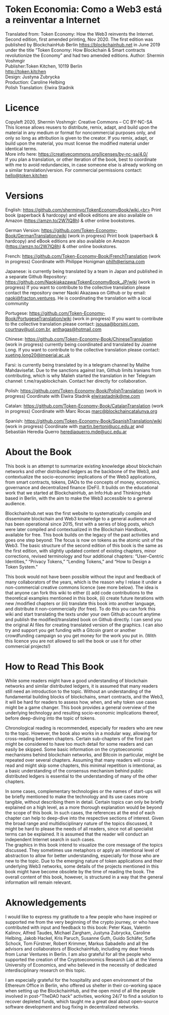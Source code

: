 # Token Economia: Como a Web3 está a reinventar a Internet
Translated from: Token Economy: How the Web3 reinvents the Internet. Second edition, first amended printing, Nov 2020.
The first edition was published by BlockchainHub Berlin https://blockchainhub.net in June 2019 under the title “Token Economy: How Blockchain & Smart contracts revolutionize the Economy” and had two amended editions.
Author: Shermin Voshmgir <br>
Publisher:Token Kitchen, 10119 Berlin <br>
http://token.kitchen<br>
Design: Justyna Zubrycka <br>
Production: Caroline Helbing<br>
Polish Translation: Elwira Stadnik 

# Licence
Copyleft 2020, Shermin Voshmgir: Creative Commons – CC BY-NC-SA<br>
This license allows reusers to distribute, remix, adapt, and build upon the material in any medium or format for noncommercial purposes only, and only so long as attribution is given to the creator. If you remix, adapt, or build upon the material, you must license the modified material under identical terms. <br>
More info here: https://creativecommons.org/licenses/by-nc-sa/4.0/ <br>
If you plan a translation, or other iteration of the book, best to coordinate with me to avoid redundancies, in case someone else is already working on a similar translation/version.
For commercial permissions contact: hello@token.kitchen <br>

# Versions
English: https://github.com/sherminvo/TokenEconomyBook/wiki.<br>
Print book (paperback & hardcopy) and eBook editions are also available on Amazon (https://amzn.to/2W7lQ8h) & other online bookstores.

German Version: https://github.com/Token-Economy-Book/GermanTranslation/wiki (work in progress)
Print book (paperback & hardcopy) and eBook editions are also available on Amazon (https://amzn.to/2W7lQ8h) & other online bookstores.

French: https://github.com/Token-Economy-Book/FrenchTranslation (work in progress)
Coordinate with Philippe Honigman philh@erisma.com

Japanese: is currently being translated by a team in Japan and published in a separate Github Repository: https://github.com/Naokiakazawa/TokenEconomyBook_JP/wiki (work in progress)
If you want to contribute to the collective translation please contact the repository owner Naoki Akazawa on Github or by email: naoki@fracton.ventures. He is coordinating the translation with a local community

Portugese: https://github.com/Token-Economy-Book/PortugeseTranslation/wiki (work in progress)
If you want to contribute to the collective translation please contact: jsousa@borsini.com, courtnay@uol.com.br, anthagas@hotmail.com

Chinese: https://github.com/Token-Economy-Book/ChineseTranslation (work in progress)
currently being coordinated and translated by Joanne Long.
If you want to contribute to the collective translation please contact: xueting.long20@imperial.ac.uk

Farsi: is currently being translated by in a telegram channel by Malihe Mahdavisefat. Due to the sanctions against Iran, Github limits Iranians from contributing, which is why Malieh started the translation in her Telegram channel: t.me/rayablockchain. Contact her directly for collaboration.

Polish: https://github.com/Token-Economy-Book/PolishTranslation (work in progress)
Coordinate with Elwira Stadnik elwirastadnik@me.com

Catalan: https://github.com/Token-Economy-Book/CatalanTranslation (work in progress)
Coordinate with Marc Rocas marc@blockchaincatalunya.org

Spanish: https://github.com/Token-Economy-Book/SpanishTranslation/wiki (work in progress)
Coordinate with martin.bertoni@ucc.edu.ar and Sebastián Heredia Querro herediaquerro.mde@ucc.edu.ar



# About the Book
This book is an attempt to summarize existing knowledge about blockchain networks and other distributed ledgers as the backbone of the Web3, and contextualize the socio-economic implications of the Web3 applications, from smart contracts, tokens, DAOs to the concepts of money, economics, governance and decentralized finance (DeFi). It builds on the educational work that we started at BlockchainHub, an Info:Hub and Thinking:Hub based in Berlin, with the aim to make the Web3 accessible to a general audience.

Blockchainhub.net was the first website to systematically compile and disseminate blockchain and Web3 knowledge to a general audience and has been operational since 2015,  first with a series of blog posts, which were later compiled and contextualized in the Blockchain Handbook, available for free. This book builds on the legacy of the past activities and goes one step beyond: The focus is now on tokens as the atomic unit of the Web3. The basic structure of the second edition of this book is the same as the first edition, with slightly updated content of existing chapters, minor corrections, revised terminology and four additional chapters: “User-Centric Identities,” “Privacy Tokens,” “Lending Tokens,” and “How to Design a Token System.”

This book would not have been possible without the input and feedback of many collaborators of the years, which is the reason why I relase it under a non-commercial creative commons licence (see more below). The idea is that anyone can fork this wiki to either (i) add code contributions to the theoretical examples mentioned in this book, (ii) create future iterations with new /modified chapters or (iii) translate this book into another language, and distribute it non-commercially (for free). To do this you can fork this wiki and start translating the texts under your own Github account anytime and publish the modified/translated book on Github directly. I can send you the original AI files for creating translated version of the graphics. I can also try and support you get funding with a Gitcoin grant or another crowdfunding campaign so you get money for the work you put in. (With this licence you are not allowed to sell the book or use it for other commercial projects!)

# How to Read This Book
While some readers might have a good understanding of blockchain networks and similar distributed ledgers, it is assumed that many readers still need an introduction to the topic. Without an understanding of the fundamental building blocks of blockchains, smart contracts, and the Web3, it will be hard for readers to assess how, when, and why token use cases might be a game changer. This book provides a general overview of the underlying technology and resulting socio-economic implications thereof, before deep-diving into the topic of tokens.

Chronological reading is recommended, especially for readers who are new to the topic. However, the book also works in a modular way, allowing for cross-reading between chapters. Certain sub-chapters of the first part might be considered to have too much detail for some readers and can easily be skipped. Some basic information on the cryptoeconomic mechanisms behind blockchain networks, and Bitcoin in particular, might be repeated over several chapters. Assuming that many readers will cross-read and might skip some chapters, this minimal repetition is intentional, as a basic understanding of the consensus mechanism behind public distributed ledgers is essential to the understanding of many of the other chapters.

In some cases, complementary technologies or the names of start-ups will be briefly mentioned to make the technology and its use cases more tangible, without describing them in detail. Certain topics can only be briefly explained on a high level, as a more thorough explanation would be beyond the scope of this book. In such cases, the references at the end of each chapter can help to deep-dive into the respective sections of interest. 
Given the broad range and multidisciplinary nature of the topics discussed, it might be hard to please the needs of all readers, since not all specialist terms can be explained. It is assumed that the reader will conduct an independent Internet search in such cases. <br>
The graphics in this book intend to visualize the core message of the topics discussed. They sometimes use metaphors or apply an intentional level of abstraction to allow for better understanding, especially for those who are new to the topic. Due to the emerging nature of token applications and their underlying Web3 networks, some details of the projects mentioned in this book might have become obsolete by the time of reading the book. The overall content of this book, however, is structured in a way that the general information will remain relevant.

# Aknowledgements
I would like to express my gratitude to a few people who have inspired or supported me from the very beginning of the crypto journey, or who have contributed with input and feedback to this book: Peter Kaas, Valentin Kalinov, Alfred Taudes, Michael Zargham, Justyna Zubrycka, Caroline Helbing, Jakob Hackel, Kris Paruch, Susanne Guth, Guido Schäfer, Sofie Schock, Tom Fürstner, Robert Krimmer, Markus Sabadello  and all the advisors and collaborators of BlockchainHub, including my dear friends from Lunar Ventures in Berlin. I am also grateful for all the people who supported the creation of the Cryptoeconomics Research Lab at the Vienna University of Economics, and who believed in the necessity of dedicated interdisciplinary research on this topic.

I am especially grateful for the hospitality and open environment of the Ethereum Office in Berlin, who offered us shelter in their co-working space when setting up the BlockchainHub, and the open mind of all the people involved in post-“TheDAO hack” activities, working 24/7 to find a solution to recover depleted funds, which taught me a great deal about open-source software development and bug fixing in decentralized networks.
